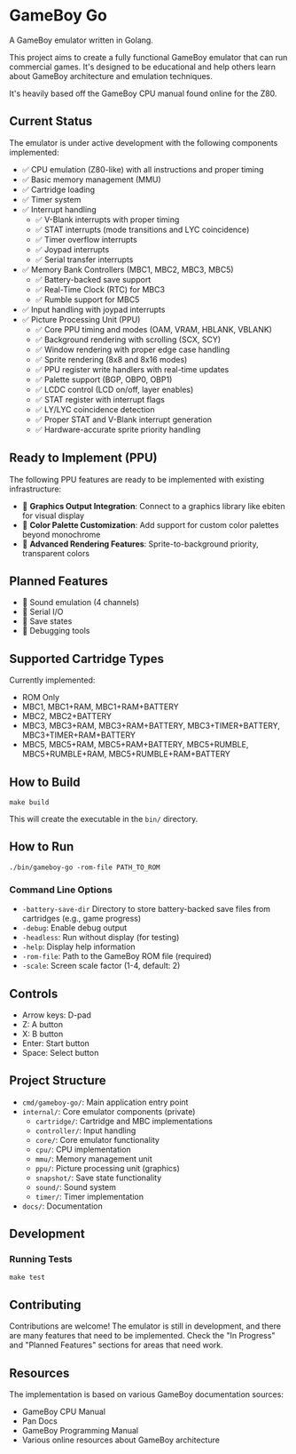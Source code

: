 # GameBoy Go

A GameBoy emulator written in Golang.

This project aims to create a fully functional GameBoy emulator that can run commercial games.
It's designed to be educational and help others learn about GameBoy architecture and emulation techniques.

It's heavily based off the GameBoy CPU manual found online for the Z80.

## Current Status

The emulator is under active development with the following components implemented:

- ✅ CPU emulation (Z80-like) with all instructions and proper timing
- ✅ Basic memory management (MMU)
- ✅ Cartridge loading
- ✅ Timer system
- ✅ Interrupt handling
  - ✅ V-Blank interrupts with proper timing
  - ✅ STAT interrupts (mode transitions and LYC coincidence)
  - ✅ Timer overflow interrupts
  - ✅ Joypad interrupts
  - ✅ Serial transfer interrupts
- ✅ Memory Bank Controllers (MBC1, MBC2, MBC3, MBC5)
  - ✅ Battery-backed save support
  - ✅ Real-Time Clock (RTC) for MBC3
  - ✅ Rumble support for MBC5
- ✅ Input handling with joypad interrupts
- ✅ Picture Processing Unit (PPU)
  - ✅ Core PPU timing and modes (OAM, VRAM, HBLANK, VBLANK)
  - ✅ Background rendering with scrolling (SCX, SCY)
  - ✅ Window rendering with proper edge case handling
  - ✅ Sprite rendering (8x8 and 8x16 modes)
  - ✅ PPU register write handlers with real-time updates
  - ✅ Palette support (BGP, OBP0, OBP1)
  - ✅ LCDC control (LCD on/off, layer enables)
  - ✅ STAT register with interrupt flags
  - ✅ LY/LYC coincidence detection
  - ✅ Proper STAT and V-Blank interrupt generation
  - ✅ Hardware-accurate sprite priority handling

## Ready to Implement (PPU)

The following PPU features are ready to be implemented with existing infrastructure:

- 📝 **Graphics Output Integration**: Connect to a graphics library like ebiten for visual display
- 📝 **Color Palette Customization**: Add support for custom color palettes beyond monochrome
- 📝 **Advanced Rendering Features**: Sprite-to-background priority, transparent colors

## Planned Features

- 📝 Sound emulation (4 channels)
- 📝 Serial I/O
- 📝 Save states
- 📝 Debugging tools

## Supported Cartridge Types

Currently implemented:
- ROM Only
- MBC1, MBC1+RAM, MBC1+RAM+BATTERY
- MBC2, MBC2+BATTERY
- MBC3, MBC3+RAM, MBC3+RAM+BATTERY, MBC3+TIMER+BATTERY, MBC3+TIMER+RAM+BATTERY
- MBC5, MBC5+RAM, MBC5+RAM+BATTERY, MBC5+RUMBLE, MBC5+RUMBLE+RAM, MBC5+RUMBLE+RAM+BATTERY

## How to Build

```
make build
```

This will create the executable in the `bin/` directory.

## How to Run

```
./bin/gameboy-go -rom-file PATH_TO_ROM
```

### Command Line Options

- `-battery-save-dir` Directory to store battery-backed save files from cartridges (e.g., game progress)
- `-debug`: Enable debug output
- `-headless`: Run without display (for testing)
- `-help`: Display help information
- `-rom-file`: Path to the GameBoy ROM file (required)
- `-scale`: Screen scale factor (1-4, default: 2)

## Controls

- Arrow keys: D-pad
- Z: A button
- X: B button
- Enter: Start button
- Space: Select button

## Project Structure

- `cmd/gameboy-go/`: Main application entry point
- `internal/`: Core emulator components (private)
  - `cartridge/`: Cartridge and MBC implementations
  - `controller/`: Input handling
  - `core/`: Core emulator functionality
  - `cpu/`: CPU implementation
  - `mmu/`: Memory management unit
  - `ppu/`: Picture processing unit (graphics)
  - `snapshot/`: Save state functionality
  - `sound/`: Sound system
  - `timer/`: Timer implementation
- `docs/`: Documentation

## Development

### Running Tests

```
make test
```

## Contributing

Contributions are welcome! The emulator is still in development, and there are many features that need to be implemented. Check the "In Progress" and "Planned Features" sections for areas that need work.

## Resources

The implementation is based on various GameBoy documentation sources:

- GameBoy CPU Manual
- Pan Docs
- GameBoy Programming Manual
- Various online resources about GameBoy architecture
